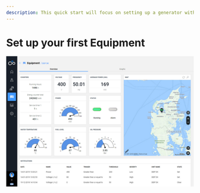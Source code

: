 ```yaml
---
description: This quick start will focus on setting up a generator with AGC-4 MkII and a FX30 Modbus TCP gateway.
---
```

# Set up your first Equipment

![](<../../.gitbook/assets/image (11).png>)
